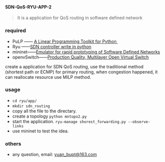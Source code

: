 #### SDN-QoS-RYU-APP-2
>It is a application for QoS routing in software defined network
### required 
* PuLP  —— [A Linear Programming Toolkit for Python ](http://www.optimization-online.org/DB_FILE/2011/09/3178.pdf)
* Ryu ——[SDN controller write in python](https://github.com/osrg/ryu)
* mininet——[Emulator for rapid prototyping of Software Defined Networks](https://github.com/mininet/mininet)
* openvSwitch——[Production Quality, Multilayer Open Virtual Switch](https://www.openvswitch.org/)


create a application for SDN QoS routing, use the traditional method (shortest path or ECMP) for primary routing, when congestion happened, it can reallocate resource use MILP method.

### usage
* `cd ryu/app/`
* `mkdir sdn_routing`
* copy all the file to the directary.
* create a topology  `python mntopo2.py`
* start the application. `ryu-manage shorest_forwarding.py --observe-links`
* use mininet to test the idea.
### others
* any question, email: yuan_bupt@163.com
